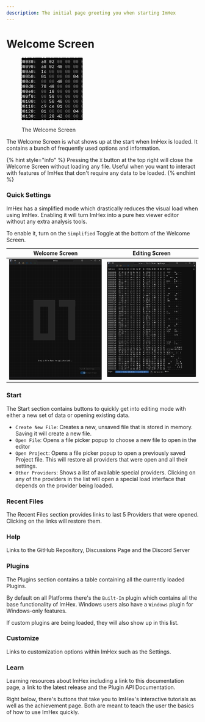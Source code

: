 ```yaml
---
description: The initial page greeting you when starting ImHex
---
```


# Welcome Screen

<figure><img src="../.gitbook/assets/image (4) (1) (1).png" alt=""><figcaption><p>The Welcome Screen</p></figcaption></figure>

The Welcome Screen is what shows up at the start when ImHex is loaded. It contains a bunch of frequently used options and information.

{% hint style="info" %}
Pressing the `X` button at the top right will close the Welcome Screen without loading any file. Useful when you want to interact with features of ImHex that don't require any data to be loaded.
{% endhint %}

### Quick Settings

ImHex has a simplified mode which drastically reduces the visual load when using ImHex. Enabling it will turn ImHex into a pure hex viewer editor without any extra analysis tools.

To enable it, turn on the `Simplified` Toggle at the bottom of the Welcome Screen.

| Welcome Screen                                                                                                            | Editing Screen                                                                                                         |
| ------------------------------------------------------------------------------------------------------------------------- | ---------------------------------------------------------------------------------------------------------------------- |
| <img src="../.gitbook/assets/image (2) (1) (1) (1) (1) (1) (1).png" alt="Simplified Welcome Screen" data-size="original"> | <img src="../.gitbook/assets/image (1) (1) (1) (1) (1) (1) (1).png" alt="Simplified Editor Mode" data-size="original"> |

### Start

The Start section contains buttons to quickly get into editing mode with either a new set of data or opening existing data.&#x20;

* `Create New File`: Creates a new, unsaved file that is stored in memory. Saving it will create a new file.
* `Open File`: Opens a file picker popup to choose a new file to open in the editor
* `Open Project`: Opens a file picker popup to open a previously saved Project file. This will restore all providers that were open and all their settings.
* `Other Providers`: Shows a list of available special providers. Clicking on any of the providers in the list will open a special load interface that depends on the provider being loaded.

### Recent Files

The Recent Files section provides links to last 5 Providers that were opened. Clicking on the links will restore them.

### Help

Links to the GitHub Repository, Discussions Page and the Discord Server

### Plugins

The Plugins section contains a table containing all the currently loaded Plugins.&#x20;

By default on all Platforms there's the `Built-In` plugin which contains all the base functionality of ImHex. Windows users also have a `Windows` plugin for Windows-only features.

If custom plugins are being loaded, they will also show up in this list.

### Customize

Links to customization options within ImHex such as the Settings.

### Learn

Learning resources about ImHex including a link to this documentation page, a link to the latest release and the Plugin API Documentation.

Right below, there's buttons that take you to ImHex's interactive tutorials as well as the achievement page. Both are meant to teach the user the basics of how to use ImHex quickly.
